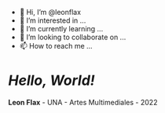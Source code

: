 - 👋 Hi, I’m @leonflax
- 👀 I’m interested in ...
- 🌱 I’m currently learning ...
- 💞️ I’m looking to collaborate on ...
- 📫 How to reach me ...

# *Hello, World!*

**Leon Flax** - UNA - Artes Multimediales - 2022

<!---
leonflax/leonflax is a ✨ special ✨ repository because its `README.md` (this file) appears on your GitHub profile.
You can click the Preview link to take a look at your changes.
--->
